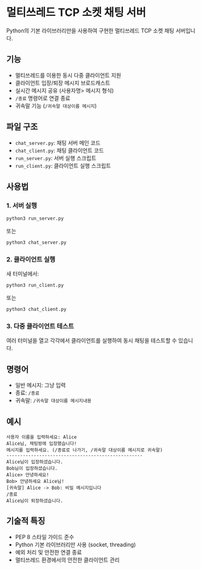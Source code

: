 # 멀티쓰레드 TCP 소켓 채팅 서버

Python의 기본 라이브러리만을 사용하여 구현한 멀티쓰레드 TCP 소켓 채팅 서버입니다.

## 기능

- 멀티쓰레드를 이용한 동시 다중 클라이언트 지원
- 클라이언트 입장/퇴장 메시지 브로드캐스트
- 실시간 메시지 공유 (사용자명> 메시지 형식)
- `/종료` 명령어로 연결 종료
- 귀속말 기능 (`/귀속말 대상이름 메시지`)

## 파일 구조

- `chat_server.py`: 채팅 서버 메인 코드
- `chat_client.py`: 채팅 클라이언트 코드
- `run_server.py`: 서버 실행 스크립트
- `run_client.py`: 클라이언트 실행 스크립트

## 사용법

### 1. 서버 실행

```bash
python3 run_server.py
```

또는

```bash
python3 chat_server.py
```

### 2. 클라이언트 실행

새 터미널에서:

```bash
python3 run_client.py
```

또는

```bash
python3 chat_client.py
```

### 3. 다중 클라이언트 테스트

여러 터미널을 열고 각각에서 클라이언트를 실행하여 동시 채팅을 테스트할 수 있습니다.

## 명령어

- 일반 메시지: 그냥 입력
- 종료: `/종료`
- 귀속말: `/귀속말 대상이름 메시지내용`

## 예시

```
사용자 이름을 입력하세요: Alice
Alice님, 채팅방에 입장했습니다!
메시지를 입력하세요. (/종료로 나가기, /귀속말 대상이름 메시지로 귀속말)
--------------------------------------------------
Alice님이 입장하셨습니다.
Bob님이 입장하셨습니다.
Alice> 안녕하세요!
Bob> 안녕하세요 Alice님!
[귀속말] Alice -> Bob: 비밀 메시지입니다
/종료
Alice님이 퇴장하셨습니다.
```

## 기술적 특징

- PEP 8 스타일 가이드 준수
- Python 기본 라이브러리만 사용 (socket, threading)
- 예외 처리 및 안전한 연결 종료
- 멀티쓰레드 환경에서의 안전한 클라이언트 관리